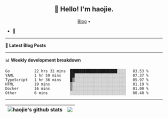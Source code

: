 <h2 align="center">👋 Hello! I'm haojie.</h2>
<p align="center">
  <a href="https://aoyouer.com">Blog</a> •
</p>


- 🔭 


-------

**📝 Latest Blog Posts**


-------

📊 **Weekly development breakdown**
<!--START_SECTION:waka-->

```text
Go           22 hrs 32 mins  █████████████████████░░░░   83.53 %
YAML         1 hr 59 mins    ██░░░░░░░░░░░░░░░░░░░░░░░   07.37 %
TypeScript   1 hr 36 mins    █▒░░░░░░░░░░░░░░░░░░░░░░░   05.97 %
HTML         19 mins         ▒░░░░░░░░░░░░░░░░░░░░░░░░   01.19 %
Docker       16 mins         ▒░░░░░░░░░░░░░░░░░░░░░░░░   01.00 %
Other        6 mins          ░░░░░░░░░░░░░░░░░░░░░░░░░   00.40 %
```

<!--END_SECTION:waka-->

-------



| <img align="center" src="https://github-readme-stats.vercel.app/api?username=haojie06&show_icons=true&theme=graywhite&show_icons=true&count_private=true&include_all_commits=true&hide_border=true" alt="haojie's github stats" /> | <img align="center" src="https://github-readme-stats.vercel.app/api/top-langs/?username=haojie06&layout=compact&theme=graywhite&hide_border=true&hide=css,html" /> |
| ------------- | ------------- |


